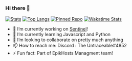 ### Hi there 👋

[![Stats](https://github-readme-stats.vercel.app/api?username=TheUntraceable&show_icons=true&theme=discord_old_blurple)](https://github.com/TheUntraceable)
[![Top Langs](https://github-readme-stats.vercel.app/api/top-langs/?username=TheUntraceable&theme=discord_old_blurple)](https://github.com/TheUntraceable)
[![Pinned Repo](https://github-readme-stats.vercel.app/api/pin/?username=TheUntraceable&repo=HelperBot&theme=discord_old_blurple)](https://github.com/TheUntraceable/HelperBot)
[![Wakatime Stats](https://github-readme-stats.vercel.app/api/wakatime?username=TheUntraceable&theme=discord_old_blurple&layout=compact)](https://github.com/TheUntraceable)
- 🔭 I’m currently working on [Sentinel](https://github.com/TheUntraceable/Sentinel)!
- 🌱 I’m currently learning Javascript and Python
- 👯 I’m looking to collaborate on pretty much anything
- 📫 How to reach me: Discord : The Untraceable#4852
- ⚡ Fun fact: Part of EpikHosts Managment team!
